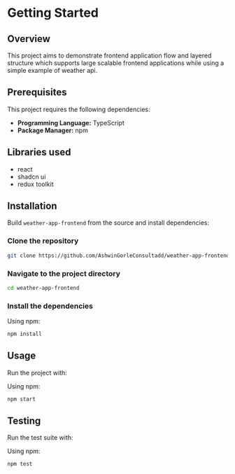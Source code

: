 # Getting Started

## Overview 
This project aims to demonstrate frontend application flow and layered structure which supports large scalable frontend applications while using a simple example of weather api.


## Prerequisites

This project requires the following dependencies:

- **Programming Language:** TypeScript  
- **Package Manager:** npm

## Libraries used
- react
- shadcn ui
- redux toolkit

## Installation

Build `weather-app-frontend` from the source and install dependencies:

### Clone the repository

```bash
git clone https://github.com/AshwinGorleConsultadd/weather-app-frontend
```

### Navigate to the project directory

```bash
cd weather-app-frontend
```

### Install the dependencies

Using npm:

```bash
npm install
```

## Usage

Run the project with:

Using npm:

```bash
npm start
```

## Testing
Run the test suite with:

Using npm:
 
```bash
npm test
```
